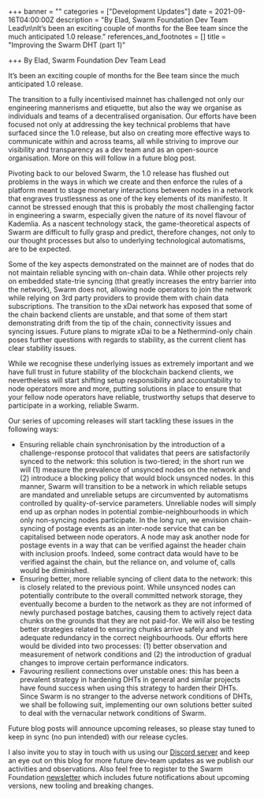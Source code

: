 +++
banner = ""
categories = ["Development Updates"]
date = 2021-09-16T04:00:00Z
description = "By Elad, Swarm Foundation Dev Team Lead\n\nIt’s been an exciting couple of months for the Bee team since the much anticipated 1.0 release."
references_and_footnotes = []
title = "Improving the Swarm DHT (part 1)"

+++
By Elad, Swarm Foundation Dev Team Lead

It’s been an exciting couple of months for the Bee team since the much anticipated 1.0 release.

The transition to a fully incentivised mainnet has challenged not only our engineering mannerisms and etiquette, but also the way we organise as individuals and teams of a decentralised organisation. Our efforts have been focused not only at addressing the key technical problems that have surfaced since the 1.0 release, but also on creating more effective ways to communicate within and across teams, all while striving to improve our visibility and transparency as a dev team and as an open-source organisation. More on this will follow in a future blog post.

Pivoting back to our beloved Swarm, the 1.0 release has flushed out problems in the ways in which we create and then enforce the rules of a platform meant to stage monetary interactions between nodes in a network that engraves trustlessness as one of the key elements of its manifesto. It cannot be stressed enough that this is probably _the_ most challenging factor in engineering a swarm, especially given the nature of its novel flavour of Kademlia. As a nascent technology stack, the game-theoretical aspects of Swarm are difficult to fully grasp and predict, therefore changes, not only to our thought processes but also to underlying technological automatisms, are to be expected.

Some of the key aspects demonstrated on the mainnet are of nodes that do not maintain reliable syncing with on-chain data. While other projects rely on embedded state-trie syncing (that greatly increases the entry barrier into the network), Swarm does not, allowing node operators to join the network while relying on 3rd party providers to provide them with chain data subscriptions. The transition to the xDai network has exposed that some of the chain backend clients are unstable, and that some of them start demonstrating drift from the tip of the chain, connectivity issues and syncing issues. Future plans to migrate xDai to be a Nethermind-only chain poses further questions with regards to stability, as the current client has clear stability issues.

While we recognise these underlying issues as extremely important and we have full trust in future stability of the blockchain backend clients, we nevertheless will start shifting setup responsibility and accountability to node operators more and more, putting solutions in place to ensure that your fellow node operators have reliable, trustworthy setups that deserve to participate in a working, reliable Swarm.

Our series of upcoming releases will start tackling these issues in the following ways:

* Ensuring reliable chain synchronisation by the introduction of a challenge-response protocol that validates that peers are satisfactorily synced to the network: this solution is two-tiered; in the short run we will (1) measure the prevalence of unsynced nodes on the network and (2) introduce a blocking policy that would block unsynced nodes. In this manner, Swarm will transition to be a network in which reliable setups are mandated and unreliable setups are circumvented by automatisms controlled by quality-of-service parameters. Unreliable nodes will simply end up as orphan nodes in potential zombie-neighbourhoods in which only non-syncing nodes participate. In the long run, we envision chain-syncing of postage events as an inter-node service that can be capitalised between node operators. A node may ask another node for postage events in a way that can be verified against the header chain with inclusion proofs. Indeed, some contract data would have to be verified against the chain, but the reliance on, and volume of, calls would be diminished.
* Ensuring better, more reliable syncing of client data to the network: this is closely related to the previous point. While unsynced nodes can potentially contribute to the overall committed network storage, they eventually become a burden to the network as they are not informed of newly purchased postage batches, causing them to actively reject data chunks on the grounds that they are not paid-for. We will also be testing better strategies related to ensuring chunks arrive safely and with adequate redundancy in the correct neighbourhoods. Our efforts here would be divided into two processes: (1) better observation and measurement of network conditions and (2) the introduction of gradual changes to improve certain performance indicators.
* Favouring resilient connections over unstable ones: this has been a prevalent strategy in hardening DHTs in general and similar projects have found success when using this strategy to harden their DHTs. Since Swarm is no stranger to the adverse network conditions of DHTs, we shall be following suit, implementing our own solutions better suited to deal with the vernacular network conditions of Swarm.

Future blog posts will announce upcoming releases, so please stay tuned to keep in sync (no pun intended) with our release cycles.

I also invite you to stay in touch with us using our [Discord server](https://discord.gg/wdghaQsGq5) and keep an eye out on this blog for more future dev-team updates as we publish our activities and observations. Also feel free to register to the Swarm Foundation [newsletter](https://www.ethswarm.org/newsletter.html) which includes future notifications about upcoming versions, new tooling and breaking changes.